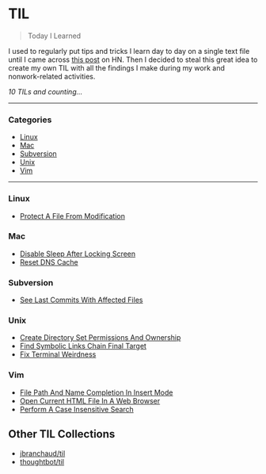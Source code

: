 # TIL

> Today I Learned

I used to regularly put tips and tricks I learn day to day on a single text
file until I came across [this post](https://news.ycombinator.com/item?id=11068902) on HN.
Then I decided to steal this great idea to create my own TIL with all the 
findings I make during my work and nonwork-related activities. 

_10 TILs and counting..._

---

### Categories

* [Linux](#linux)
* [Mac](#mac)
* [Subversion](#subversion)
* [Unix](#unix)
* [Vim](#vim)

---

### Linux

- [Protect A File From Modification](linux/protect-a-file-from-modification.md)

### Mac

- [Disable Sleep After Locking Screen](mac/disable-sleep-after-locking-screen.md)
- [Reset DNS Cache](mac/reset-dns-cache.md)

### Subversion

- [See Last Commits With Affected Files](subversion/see-last-commits-with-affected-files.md)

### Unix

- [Create Directory Set Permissions And Ownership](unix/create-directory-and-set-permissions.md)
- [Find Symbolic Links Chain Final Target](unix/find-symbolic-links-chain-final-target.md)
- [Fix Terminal Weirdness](unix/fix-terminal-weirdness.md)

### Vim

- [File Path And Name Completion In Insert Mode](vim/file-path-and-name-completion-in-insert-mode.md)
- [Open Current HTML File In A Web Browser](vim/open-current-html-file-in-web-browser.md)
- [Perform A Case Insensitive Search](vim/perform-a-case-insensitive-search.md)

## Other TIL Collections

* [jbranchaud/til](https://github.com/jbranchaud/til)
* [thoughtbot/til](https://github.com/thoughtbot/til)

